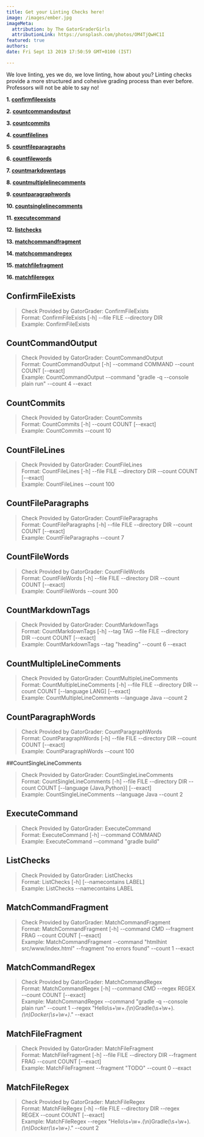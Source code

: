 ```yaml
---
title: Get your Linting Checks here!
image: /images/ember.jpg
imageMeta:
  attribution: by The GatorGraderGirls
  attributionLink: https://unsplash.com/photos/OM4TjQwHC1I
featured: true
authors:
date: Fri Sept 13 2019 17:50:59 GMT+0100 (IST)

---
```


We love linting, yes we do, we love linting, how about you? Linting checks provide
a more structured and cohesive grading process than ever before. Professors will
not be able to say no!

**1. [confirmfileexists](#confirmfileexists)**<br>

**2. [countcommandoutput](#countcommandoutput)**<br>

**3. [countcommits](#countcommits)**<br>

**4. [countfilelines](#countfilelines)**<br>

**5. [countfileparagraphs](#countfileparagraphs)**<br>

**6. [countfilewords](#countfilewords)**<br>

**7. [countmarkdowntags](#countmarkdowntags)**<br>

**8. [countmultiplelinecomments](#countmultiplelinecomments)**<br>

**9. [countparagraphwords](#countparagraphwords)**<br>

**10. [countsinglelinecomments](#countsinglelinecomments)**<br>

**11. [executecommand](#executecommand)**<br>

**12. [listchecks](#listchecks)**<br>

**13. [matchcommandfragment](#matchcommandfragment)**<br>

**14. [matchcommandregex](#matchcommandregex)**<br>

**15. [matchfilefragment](#matchfilefragment)**<br>

**16. [matchfileregex](#matchfileregex)**<br>

## ConfirmFileExists
> Check Provided by GatorGrader: ConfirmFileExists<br>
> Format: ConfirmFileExists [-h] --file FILE --directory DIR<br>
> Example: ConfirmFileExists <br>

## CountCommandOutput
> Check Provided by GatorGrader: CountCommandOutput<br>
> Format: CountCommandOutput [-h] --command COMMAND --count COUNT [--exact]<br>
> Example: CountCommandOutput --command "gradle -q --console plain run" --count 4 --exact <br>

## CountCommits
> Check Provided by GatorGrader: CountCommits<br>
> Format: CountCommits [-h] --count COUNT [--exact]<br>
> Example: CountCommits --count 10<br>

## CountFileLines
> Check Provided by GatorGrader: CountFileLines <br>
> Format: CountFileLines [-h] --file FILE --directory DIR --count COUNT [--exact] <br>
> Example: CountFileLines --count 100<br>

## CountFileParagraphs
> Check Provided by GatorGrader: CountFileParagraphs<br>
> Format: CountFileParagraphs [-h] --file FILE --directory DIR --count COUNT [--exact]<br>
> Example: CountFileParagraphs --count 7<br>

## CountFileWords
> Check Provided by GatorGrader: CountFileWords<br>
> Format: CountFileWords [-h] --file FILE --directory DIR --count COUNT [--exact]<br>
> Example: CountFileWords --count 300<br>

## CountMarkdownTags
> Check Provided by GatorGrader: CountMarkdownTags<br>
> Format: CountMarkdownTags [-h] --tag TAG --file FILE --directory DIR --count COUNT [--exact]<br>
> Example: CountMarkdownTags --tag "heading" --count 6 --exact<br>

## CountMultipleLineComments
> Check Provided by GatorGrader: CountMultipleLineComments<br>
> Format: CountMultipleLineComments [-h] --file FILE --directory DIR --count COUNT [--language LANG]
[--exact]<br>
> Example: CountMultipleLineComments --language Java --count 2<br>

## CountParagraphWords
> Check Provided by GatorGrader: CountParagraphWords<br>
> Format: CountParagraphWords [-h] --file FILE --directory DIR --count COUNT [--exact]<br>
> Example: CountParagraphWords --count 100<br>

##CountSingleLineComments
> Check Provided by GatorGrader: CountSingleLineComments<br>
> Format: CountSingleLineComments [-h] --file FILE --directory DIR --count COUNT [--language
{Java,Python}] [--exact]<br>
> Example: CountSingleLineComments --language Java --count 2<br>

## ExecuteCommand
> Check Provided by GatorGrader: ExecuteCommand<br>
> Format: ExecuteCommand [-h] --command COMMAND<br>
> Example: ExecuteCommand --command "gradle build"<br>

## ListChecks
> Check Provided by GatorGrader: ListChecks<br>
> Format: ListChecks [-h] [--namecontains LABEL]<br>
> Example: ListChecks --namecontains LABEL

## MatchCommandFragment
> Check Provided by GatorGrader: MatchCommandFragment<br>
> Format: MatchCommandFragment [-h] --command CMD --fragment FRAG --count COUNT [--exact]<br>
> Example: MatchCommandFragment --command "htmlhint src/www/index.html" --fragment "no errors found" --count 1 --exact<br>

## MatchCommandRegex
> Check Provided by GatorGrader: MatchCommandRegex<br>
> Format: MatchCommandRegex [-h] --command CMD --regex REGEX --count COUNT [--exact]<br>
> Example: MatchCommandRegex --command "gradle -q --console plain run" --count 1 --regex "Hello\s+\w+\.(\n)Gradle(\s+\w+)*\.(\n)Docker(\s+\w+)*\." --exact<br>

## MatchFileFragment
> Check Provided by GatorGrader: MatchFileFragment<br>
> Format: MatchFileFragment [-h] --file FILE --directory DIR --fragment FRAG --count COUNT [--exact]<br>
> Example: MatchFileFragment --fragment "TODO" --count 0 --exact<br>

## MatchFileRegex
> Check Provided by GatorGrader: MatchFileRegex<br>
> Format: MatchFileRegex [-h] --file FILE --directory DIR --regex REGEX --count COUNT [--exact]<br>
> Example: MatchFileRegex --regex "Hello\s+\w+\.(\n)Gradle(\s+\w+)*\.(\n)Docker(\s+\w+)*\." --count 2
